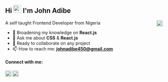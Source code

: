 ## Hi <img src="https://media.giphy.com/media/hvRJCLFzcasrR4ia7z/giphy.gif" width="25px"> I'm John Adibe

A self taught Frontend Developer from Nigeria <img align="right" width="20px" src="https://image.flaticon.com/icons/png/512/630/630697.png" />

- 🌱 Broadening my knowledge on **React.js**
- 💬 Ask me about **CSS** & **React.js** 
- 👯 Ready to collaborate on any project
- 📫 How to reach me: **johnadibe450@gmail.com**
<!-- ⚡ Fun fact: -->

#### Connect with me:

[<img align="left" alt="johnadibe | LinkedIn" width="20px" src="https://image.flaticon.com/icons/png/512/1409/1409945.png" />][linkedin]
[<img align="left" alt="johnphealipto | Twitter" width="20px" src="https://tutuldevs.github.io/frontloops-photo/loop1/twitter.svg" />][twitter]

[linkedin]: https://www.linkedin.com/in/johnadibe/
[twitter]: https://twitter.com/johnphealipto

<!-- **johnphealipto/johnphealipto**  ✨ _special_ ✨ -->
<!-- Here are some ideas to get you started: -->

<!-- - 👯 I’m looking to collaborate on ...
- 🤔 I’m looking for help with ...
- 😄 Pronouns: ... -->
